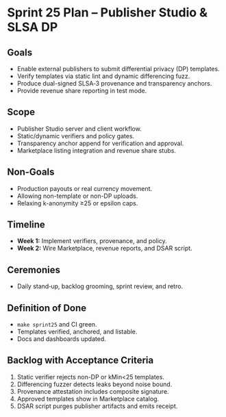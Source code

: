 # Sprint 25 Plan – Publisher Studio & SLSA DP

## Goals
- Enable external publishers to submit differential privacy (DP) templates.
- Verify templates via static lint and dynamic differencing fuzz.
- Produce dual-signed SLSA‑3 provenance and transparency anchors.
- Provide revenue share reporting in test mode.

## Scope
- Publisher Studio server and client workflow.
- Static/dynamic verifiers and policy gates.
- Transparency anchor append for verification and approval.
- Marketplace listing integration and revenue share stubs.

## Non-Goals
- Production payouts or real currency movement.
- Allowing non-template or non-DP uploads.
- Relaxing k-anonymity ≥25 or epsilon caps.

## Timeline
- **Week 1:** Implement verifiers, provenance, and policy.
- **Week 2:** Wire Marketplace, revenue reports, and DSAR script.

## Ceremonies
- Daily stand‑up, backlog grooming, sprint review, and retro.

## Definition of Done
- `make sprint25` and CI green.
- Templates verified, anchored, and listable.
- Docs and dashboards updated.

## Backlog with Acceptance Criteria
1. Static verifier rejects non-DP or kMin<25 templates.
2. Differencing fuzzer detects leaks beyond noise bound.
3. Provenance attestation includes composite signature.
4. Approved templates show in Marketplace catalog.
5. DSAR script purges publisher artifacts and emits receipt.
